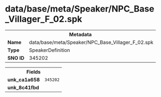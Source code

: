 <h1>data/base/meta/Speaker/NPC_Base_Villager_F_02.spk</h1><table><tr><th colspan="100%">Metadata</th></tr><tr><td><b>Name</b></td><td>data/base/meta/Speaker/NPC_Base_Villager_F_02.spk</td></tr><tr><td><b>Type</b></td><td>SpeakerDefinition</td></tr><tr><td><b>SNO ID</b></td><td>345202</td></tr></table>

<table><tr><th colspan="100%">Fields</th></tr><tr><td><b>unk_ca1a658</b></td><td><code>345202</code></td></tr><tr><td><b>unk_8c41fbd</b></td><td></td></tr></table>

